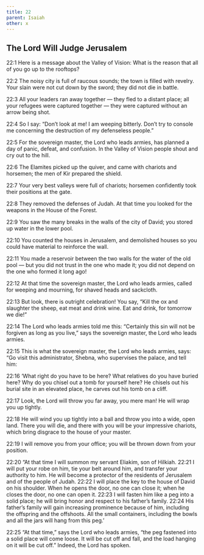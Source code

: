 ```yaml
---
title: 22
parent: Isaiah
other: x
---
```


## The Lord Will Judge Jerusalem

<a name="22:1">22:1</a> Here is a message about the Valley of Vision:
What is the reason
that all of you go up to the rooftops?

<a name="22:2">22:2</a> The noisy city is full of raucous sounds;
the town is filled with revelry.
Your slain were not cut down by the sword;
they did not die in battle.

<a name="22:3">22:3</a> All your leaders ran away together — 
they fled to a distant place;
all your refugees were captured together — 
they were captured without an arrow being shot.

<a name="22:4">22:4</a> So I say:
“Don’t look at me!
I am weeping bitterly.
Don’t try to console me
concerning the destruction of my defenseless people.”

<a name="22:5">22:5</a> For the sovereign master, the Lord who leads armies,
has planned a day of panic, defeat, and confusion.
In the Valley of Vision people shout
and cry out to the hill.

<a name="22:6">22:6</a> The Elamites picked up the quiver,
and came with chariots and horsemen;
the men of Kir prepared the shield.

<a name="22:7">22:7</a> Your very best valleys were full of chariots;
horsemen confidently took their positions at the gate.

<a name="22:8">22:8</a> They removed the defenses of Judah.
At that time you looked
for the weapons in the House of the Forest.

<a name="22:9">22:9</a> You saw the many breaks
in the walls of the city of David;
you stored up water in the lower pool.

<a name="22:10">22:10</a> You counted the houses in Jerusalem,
and demolished houses so you could have material to reinforce the wall.

<a name="22:11">22:11</a> You made a reservoir between the two walls
for the water of the old pool — 
but you did not trust in the one who made it;
you did not depend on the one who formed it long ago!

<a name="22:12">22:12</a> At that time the sovereign master, the Lord who leads armies, called for weeping and mourning,
for shaved heads and sackcloth.

<a name="22:13">22:13</a> But look, there is outright celebration!
You say, “Kill the ox and slaughter the sheep,
eat meat and drink wine.
Eat and drink, for tomorrow we die!”

<a name="22:14">22:14</a> The Lord who leads armies told me this: “Certainly this sin will not be forgiven as long as you live,” says the sovereign master, the Lord who leads armies.

<a name="22:15">22:15</a> This is what the sovereign master, the Lord who leads armies, says:
“Go visit this administrator, Shebna, who supervises the palace, and tell him:

<a name="22:16">22:16</a> ‘What right do you have to be here? What relatives do you have buried here?
Why do you chisel out a tomb for yourself here?
He chisels out his burial site in an elevated place,
he carves out his tomb on a cliff.

<a name="22:17">22:17</a> Look, the Lord will throw you far away, you mere man!
He will wrap you up tightly.

<a name="22:18">22:18</a> He will wind you up tightly into a ball
and throw you into a wide, open land.
There you will die,
and there with you will be your impressive chariots,
which bring disgrace to the house of your master.

<a name="22:19">22:19</a> I will remove you from your office;
you will be thrown down from your position.

<a name="22:20">22:20</a> “At that time I will summon my servant Eliakim, son of Hilkiah. <a name="22:21">22:21</a> I will put your robe on him, tie your belt around him, and transfer your authority to him. He will become a protector of the residents of Jerusalem and of the people of Judah. <a name="22:22">22:22</a> I will place the key to the house of David on his shoulder. When he opens the door, no one can close it; when he closes the door, no one can open it. <a name="22:23">22:23</a> I will fasten him like a peg into a solid place; he will bring honor and respect to his father’s family. <a name="22:24">22:24</a> His father’s family will gain increasing prominence because of him, including the offspring and the offshoots. All the small containers, including the bowls and all the jars will hang from this peg.’

<a name="22:25">22:25</a> “At that time,” says the Lord who leads armies, “the peg fastened into a solid place will come loose. It will be cut off and fall, and the load hanging on it will be cut off.” Indeed, the Lord has spoken.